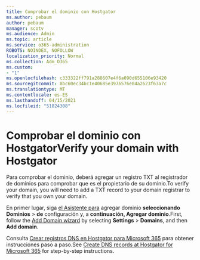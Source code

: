 ```yaml
---
title: Comprobar el dominio con Hostgator
ms.author: pebaum
author: pebaum
manager: scotv
ms.audience: Admin
ms.topic: article
ms.service: o365-administration
ROBOTS: NOINDEX, NOFOLLOW
localization_priority: Normal
ms.collection: Adm_O365
ms.custom:
- "1"
ms.openlocfilehash: c333322ff791a288607e4f6a090d655106e93420
ms.sourcegitcommit: 8bc60ec34bc1e40685e3976576e04a2623f63a7c
ms.translationtype: MT
ms.contentlocale: es-ES
ms.lasthandoff: 04/15/2021
ms.locfileid: "51824308"
---
```

# <a name="verify-your-domain-with-hostgator"></a><span data-ttu-id="02f03-102">Comprobar el dominio con Hostgator</span><span class="sxs-lookup"><span data-stu-id="02f03-102">Verify your domain with Hostgator</span></span>

<span data-ttu-id="02f03-103">Para comprobar el dominio, deberá agregar un registro TXT al registrador de dominios para comprobar que es el propietario de su dominio.</span><span class="sxs-lookup"><span data-stu-id="02f03-103">To verify your domain, you will need to add a TXT record to your domain registrar to verify that you own your domain.</span></span> 

<span data-ttu-id="02f03-104">En primer lugar, siga [el Asistente para](https://admin.microsoft.com/Adminportal#/Domains) agregar dominio **seleccionando Dominios** \> **de** configuración y, a **continuación, Agregar dominio**.</span><span class="sxs-lookup"><span data-stu-id="02f03-104">First, follow the [Add Domain wizard](https://admin.microsoft.com/Adminportal#/Domains) by selecting **Settings** \> **Domains**, and then **Add domain**.</span></span>
  
<span data-ttu-id="02f03-105">Consulta [Crear registros DNS en Hostgator para Microsoft 365](https://docs.microsoft.com/microsoft-365/admin/dns/create-dns-records-at-hostgator) para obtener instrucciones paso a paso.</span><span class="sxs-lookup"><span data-stu-id="02f03-105">See [Create DNS records at Hostgator for Microsoft 365](https://docs.microsoft.com/microsoft-365/admin/dns/create-dns-records-at-hostgator) for step-by-step instructions.</span></span>